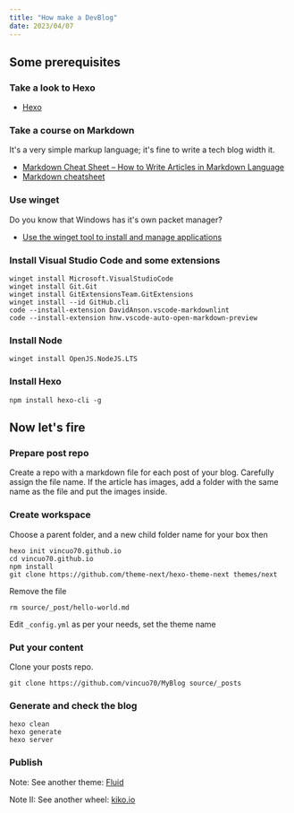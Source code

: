 ```yaml
---
title: "How make a DevBlog"
date: 2023/04/07
---
```


## Some prerequisites

### Take a look to Hexo

- [Hexo](https://hexo.io/)

### Take a course on Markdown

It's a very simple markup language; it's fine to write a tech blog width it.

- [Markdown Cheat Sheet – How to Write Articles in Markdown Language](https://www.freecodecamp.org/news/markdown-cheatsheet/)
- [Markdown cheatsheet](https://github.com/zairahira/Markdown-cheatsheet/blob/main/README.md)

### Use winget

Do you know that Windows has it's own packet manager?

- [Use the winget tool to install and manage applications](https://learn.microsoft.com/en-us/windows/package-manager/winget/)

### Install Visual Studio Code and some extensions

    winget install Microsoft.VisualStudioCode
    winget install Git.Git
    winget install GitExtensionsTeam.GitExtensions
    winget install --id GitHub.cli
    code --install-extension DavidAnson.vscode-markdownlint
    code --install-extension hnw.vscode-auto-open-markdown-preview

### Install Node

    winget install OpenJS.NodeJS.LTS

### Install Hexo

    npm install hexo-cli -g

## Now let's fire

### Prepare post repo

Create a repo with a markdown file for each post of your blog. Carefully assign the file name. If the article has images, add a folder with the same name as the file and put the images inside.

### Create workspace

Choose a parent folder, and a new child folder name for your box then

    hexo init vincuo70.github.io
    cd vincuo70.github.io
    npm install
    git clone https://github.com/theme-next/hexo-theme-next themes/next

Remove the file

    rm source/_post/hello-world.md

Edit `_config.yml` as per your needs, set the theme name

### Put your content

Clone your posts repo.

    git clone https://github.com/vincuo70/MyBlog source/_posts

### Generate and check the blog

    hexo clean
    hexo generate
    hexo server

### Publish

Note: See another theme: [Fluid](https://fluid-dev.github.io/hexo-fluid-docs/en/)

Note II: See another wheel: [kiko.io](https://kiko.io/series/a-new-blog/)
